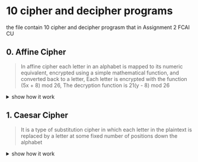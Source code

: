 # 10 cipher and decipher programs
the file contain 10 cipher and decipher prograsm that in Assignment 2 FCAI CU

## 0. Affine Cipher
>In affine cipher each letter in an alphabet is mapped to its numeric equivalent, encrypted using a simple mathematical function, and converted back to a letter, Each letter is encrypted with the function (5x + 8) mod 26, The decryption function is 21(y - 8) mod 26
<details><summary>show how it work</summary>
<p>

#### program require a message and a, b, c integer numbers

      takes three parameters a, b and c and does the encryption and decryption according to these equations:
      E(x) = (a x + b) mod 26 where x is the letter to cipher.
      D(y) = c (y - b) mod 26 where y is the letter to decipher.
      a, b, c are arbitrary positive integers that satisfy the condition (a * c) mod 26 = 1

</p>
<p>

#### Example

      message: i love cpp
      a: 1
      b: 3
      c: 27
      cipher: L ORYH FSS

</p>
</details>

## 1. Caesar Cipher
>It is a type of substitution cipher in which each letter in the plaintext is replaced by a letter at some fixed number of positions down the alphabet
<details><summary>show how it work</summary>
<p>

#### program require a message and the number of shifts

      message: ABCDEFGHIJKLMNOPQRSTUVWXYZ
      key: 3
      cipher: DEFGHIJKLMNOPQRSTUVWXYZABC

</p>
</details>

